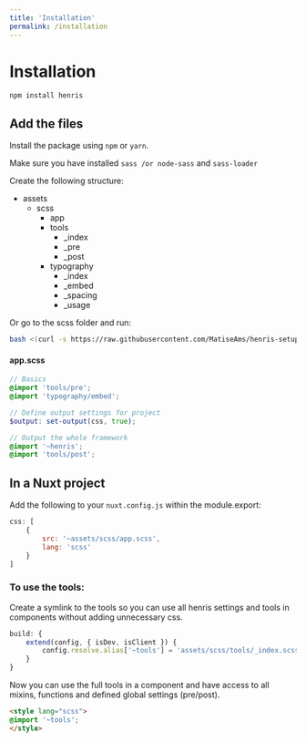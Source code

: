 ```yaml
---
title: 'Installation'
permalink: /installation
---
```

# Installation

```
npm install henris
```

## Add the files

Install the package using `npm` or `yarn`. 

Make sure you have installed `sass /or node-sass` and `sass-loader`

Create the following structure:

<ul class="dir__list">
	<li class="dir">assets
		<ul class="dir__list">
			<li class="dir">scss
				<ul classs="dir__list">
					<li class="file" ext="scss">app</li>
					<li class="dir">tools
						<ul class="dir__list">
							<li class="file" ext="scss">_index</li>
							<li class="file" ext="scss">_pre</li>
							<li class="file" ext="scss">_post</li>
						</ul>
					</li>
					<li class="dir">typography
						<ul class="dir__list">
							<li class="file" ext="scss">_index</li>
							<li class="file" ext="scss">_embed</li>
							<li class="file" ext="scss">_spacing</li>
							<li class="file" ext="scss">_usage</li>
						</ul>
					</li>
				</ul>
			</li>
		</ul>
	</li>
</ul>

Or go to the scss folder and run:
``` bash
bash <(curl -s https://raw.githubusercontent.com/MatiseAms/henris-setup-files/master/setup.sh)
```


#### app.scss
```scss
// Basics
@import 'tools/pre';
@import 'typography/embed';

// Define output settings for project
$output: set-output(css, true);

// Output the whole framework
@import '~henris';
@import 'tools/post';
```




## In a Nuxt project

Add the following to your `nuxt.config.js` within the module.export:
```js
css: [
	{
		src: '~assets/scss/app.scss',
		lang: 'scss'
	}
]
```

### To use the tools:
Create a symlink to the tools so you can use all henris settings and tools in components without adding
unnecessary css.
```js
build: {
	extend(config, { isDev, isClient }) {
		config.resolve.alias['~tools'] = 'assets/scss/tools/_index.scss';
	}
}
```

Now you can use the full tools in a component and have access to all mixins, functions and defined global settings (pre/post).

```html
<style lang="scss">
@import '~tools';
</style>
```